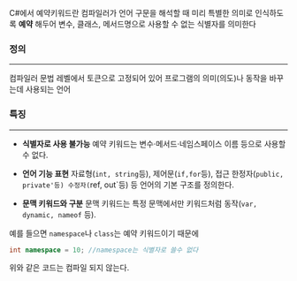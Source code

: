 C#에서 예약키워드란 컴파일러가 언어 구문을 해석할 때
미리 특별한 의미로 인식하도록 **예약** 해두어 변수, 클래스, 메서드명으로 사용할 수 없는 식별자를 의미한다

### 정의
---
컴파일러 문법 레벨에서 토큰으로 고정되어 있어 프로그램의 의미(의도)나 동작을 바꾸는데 사용되는 언어


### 특징
---
- **식별자로 사용 불가능**
	  예약 키워드는 변수·메서드·네임스페이스 이름 등으로 사용할 수 없다.


- **언어 기능 표현**
	  자료형(`int, string`등), 제어문(`if,for`등), 접근 한정자(`public, private'등)
	  수정자(`ref, out`등) 등 언어의 기본 구조를 정의한다.

- **문맥 키워드와 구분**
		문맥 키워드는 특정 문맥에서만 키워드처럼 동작(`var, dynamic, nameof` 등).  

예를 들으면 `namespace`나 `class`는 예약 키워드이기 때문에
```csharp
int namespace = 10; //namespace는 식별자로 쓸수 없다
```
위와 같은 코드는 컴파일 되지 않는다.
